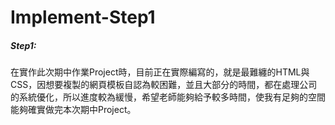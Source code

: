 # Implement-Step1 
##### Step1:
在實作此次期中作業Project時，目前正在實際編寫的，就是最難纏的HTML與CSS，因想要複製的網頁模板自認為較困難，並且大部分的時間，都在處理公司的系統優化，所以進度較為緩慢，希望老師能夠給予較多時間，使我有足夠的空間能夠確實做完本次期中Project。